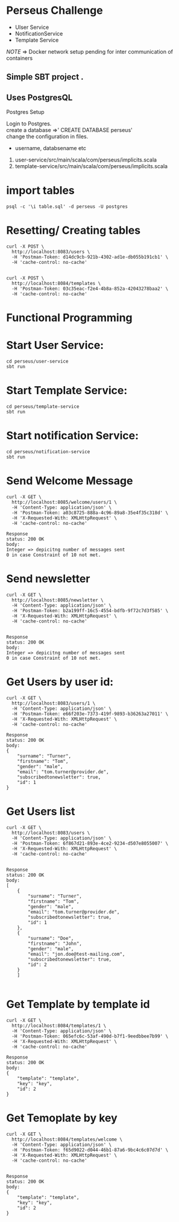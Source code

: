 # Perseus Challenge

* UIser Service
* NotificationService
* Template Service

*NOTE* => Docker network setup pending for inter communication of containers

## Simple SBT project .

## Uses PostgresQL
Postgres Setup 

Login to Postgres.  
create a database =>' CREATE DATABASE perseus'  
change the configuration in files.  
 * username, databsename etc
1.  user-service/src/main/scala/com/perseus/implicits.scala  
2. template-service/src/main/scala/com/perseus/implicits.scala  

# import tables
`psql -c '\i table.sql' -d perseus -U postgres`


# Resetting/ Creating tables
```
curl -X POST \
  http://localhost:8083/users \
  -H 'Postman-Token: d14dc9cb-921b-4302-ad1e-db055b191cb1' \
  -H 'cache-control: no-cache'
  
  
curl -X POST \
  http://localhost:8084/templates \
  -H 'Postman-Token: 03c35eac-f2e4-4b8a-852a-42043278baa2' \
  -H 'cache-control: no-cache'
```  



# Functional Programming

# Start User Service:   
``` 
cd perseus/user-service
sbt run
```


# Start Template Service:  
```
cd perseus/template-service
sbt run
```

# Start notification Service:  
```
cd perseus/notification-service
sbt run
```


# Send Welcome Message
```
curl -X GET \
  http://localhost:8085/welcome/users/1 \
  -H 'Content-Type: application/json' \
  -H 'Postman-Token: a03c8725-888a-4c96-89a8-35e4f35c318d' \
  -H 'X-Requested-With: XMLHttpRequest' \
  -H 'cache-control: no-cache'

Response
status: 200 OK
body: 
Integer => depicitng number of messages sent
0 in case Constraint of 10 not met.
```

# Send newsletter

```
curl -X GET \
  http://localhost:8085/newsletter \
  -H 'Content-Type: application/json' \
  -H 'Postman-Token: b2a199ff-16c5-4554-bdfb-9f72c7d3f585' \
  -H 'X-Requested-With: XMLHttpRequest' \
  -H 'cache-control: no-cache'


Response
status: 200 OK
body:
Integer => depicitng number of messages sent
0 in case Constraint of 10 not met.
```

# Get Users by user id:
```
curl -X GET \
  http://localhost:8083/users/1 \
  -H 'Content-Type: application/json' \
  -H 'Postman-Token: e66f203e-7373-419f-9893-b36263a27011' \
  -H 'X-Requested-With: XMLHttpRequest' \
  -H 'cache-control: no-cache'

Response
status: 200 OK
body:
{
    "surname": "Turner",
    "firstname": "Tom",
    "gender": "male",
    "email": "tom.turner@provider.de",
    "subscribedtonewsletter": true,
    "id": 1
}
```
# Get Users list

```
curl -X GET \
  http://localhost:8083/users \
  -H 'Content-Type: application/json' \
  -H 'Postman-Token: 6f867d21-893e-4ce2-9234-d507e8055007' \
  -H 'X-Requested-With: XMLHttpRequest' \
  -H 'cache-control: no-cache'


Response 
status: 200 OK
body:
[
    {
        "surname": "Turner",
        "firstname": "Tom",
        "gender": "male",
        "email": "tom.turner@provider.de",
        "subscribedtonewsletter": true,
        "id": 1
    },
    {
        "surname": "Doe",
        "firstname": "John",
        "gender": "male",
        "email": "jon.doe@test-mailing.com",
        "subscribedtonewsletter": true,
        "id": 2
    }
    ]
    
```
# Get Template by template id
```
curl -X GET \
  http://localhost:8084/templates/1 \
  -H 'Content-Type: application/json' \
  -H 'Postman-Token: 065efc6c-53af-490d-b7f1-9eedbbee7b99' \
  -H 'X-Requested-With: XMLHttpRequest' \
  -H 'cache-control: no-cache'

Response 
status: 200 OK
body:
{
    "template": "template",
    "key": "key",
    "id": 2
}
```

# Get  Temoplate by key
```
curl -X GET \
  http://localhost:8084/templates/welcome \
  -H 'Content-Type: application/json' \
  -H 'Postman-Token: f65d9022-d044-46b1-87a6-9bc4c6c07d7d' \
  -H 'X-Requested-With: XMLHttpRequest' \
  -H 'cache-control: no-cache'


Response 
status: 200 OK
body:
{
    "template": "template",
    "key": "key",
    "id": 2
}
```
